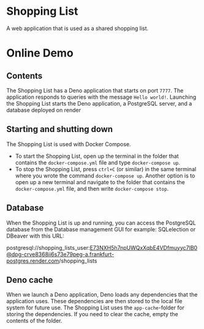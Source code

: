 # Shopping List

A web application that is used as a shared shopping list.

# Online Demo

## Contents

The Shopping List has a Deno application that starts on port `7777`.
The application responds to queries with the message `Hello world!`. Launching
the Shopping List starts the Deno application, a PostgreSQL server, and a
database deployed on render

## Starting and shutting down

The Shopping List is used with Docker Compose.

- To start the Shopping List, open up the terminal in the folder that
  contains the `docker-compose.yml` file and type `docker-compose up`.
- To stop the Shopping List, press `ctrl+C` (or similar) in the same terminal
  where you wrote the command `docker-compose up`. Another option is to open up
  a new terminal and navigate to the folder that contains the
  `docker-compose.yml` file, and then write `docker-compose stop`.

## Database

When the Shopping List is up and running, you can access the PostgreSQL
database from the Database management GUI for example: SQLelection or DBeaver with this URL:

postgresql://shopping_lists_user:E73NXH5h7npUWQxXqbE4VDfmuyyc7lB0@dpg-crve8368ii6s73e79peg-a.frankfurt-postgres.render.com/shopping_lists

## Deno cache

When we launch a Deno application, Deno loads any dependencies that the
application uses. These dependencies are then stored to the local file system
for future use. The Shopping List uses the `app-cache`-folder for storing the
dependencies. If you need to clear the cache, empty the contents of the folder.
